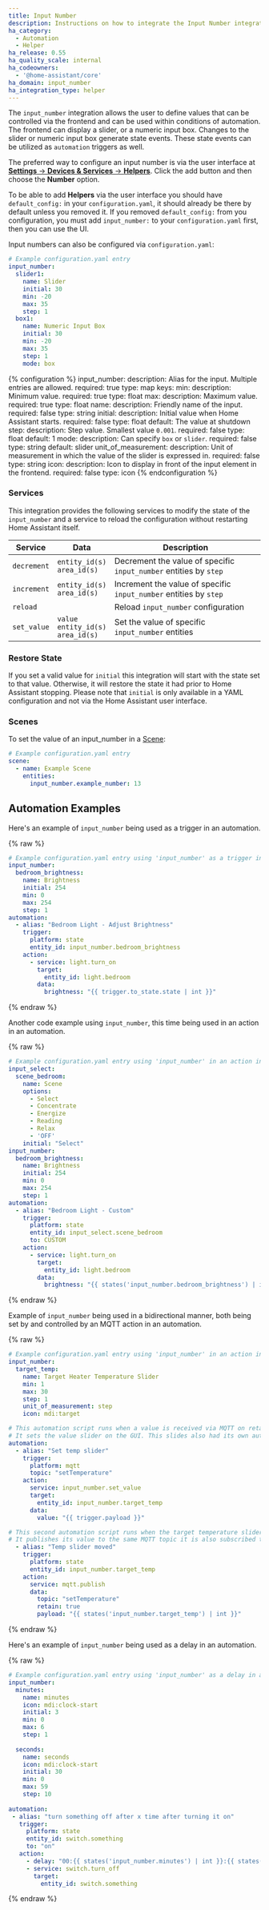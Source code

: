 ```yaml
---
title: Input Number
description: Instructions on how to integrate the Input Number integration into Home Assistant.
ha_category:
  - Automation
  - Helper
ha_release: 0.55
ha_quality_scale: internal
ha_codeowners:
  - '@home-assistant/core'
ha_domain: input_number
ha_integration_type: helper
---
```


The `input_number` integration allows the user to define values that can be controlled via the frontend and can be used within conditions of automation. The frontend can display a slider, or a numeric input box. Changes to the slider or numeric input box generate state events. These state events can be utilized as `automation` triggers as well.

The preferred way to configure an input number is via the user interface at [**Settings** -> **Devices & Services** -> **Helpers**](https://my.home-assistant.io/redirect/helpers/). Click the add button and then choose the **Number** option.

To be able to add **Helpers** via the user interface you should have `default_config:` in your `configuration.yaml`, it should already be there by default unless you removed it.
If you removed `default_config:` from you configuration, you must add `input_number:` to your `configuration.yaml` first, then you can use the UI.

Input numbers can also be configured via `configuration.yaml`:

```yaml
# Example configuration.yaml entry
input_number:
  slider1:
    name: Slider
    initial: 30
    min: -20
    max: 35
    step: 1
  box1:
    name: Numeric Input Box
    initial: 30
    min: -20
    max: 35
    step: 1
    mode: box
```

{% configuration %}
  input_number:
    description: Alias for the input. Multiple entries are allowed.
    required: true
    type: map
    keys:
      min:
        description: Minimum value.
        required: true
        type: float
      max:
        description: Maximum value.
        required: true
        type: float
      name:
        description: Friendly name of the input.
        required: false
        type: string
      initial:
        description: Initial value when Home Assistant starts.
        required: false
        type: float
        default: The value at shutdown
      step:
        description: Step value. Smallest value `0.001`.
        required: false
        type: float
        default: 1
      mode:
        description: Can specify `box` or `slider`.
        required: false
        type: string
        default: slider
      unit_of_measurement:
        description: Unit of measurement in which the value of the slider is expressed in.
        required: false
        type: string
      icon:
        description: Icon to display in front of the input element in the frontend.
        required: false
        type: icon
{% endconfiguration %}

### Services

This integration provides the following services to modify the state of the `input_number` and a service to reload the
configuration without restarting Home Assistant itself.

| Service | Data | Description |
| ------- | ---- | ----------- |
| `decrement` | `entity_id(s)`<br>`area_id(s)` | Decrement the value of specific `input_number` entities by `step` 
| `increment` | `entity_id(s)`<br>`area_id(s)` | Increment the value of specific `input_number` entities by `step`
| `reload` | | Reload `input_number` configuration |
| `set_value` | `value`<br>`entity_id(s)`<br>`area_id(s)` | Set the value of specific `input_number` entities

### Restore State

If you set a valid value for `initial` this integration will start with the state set to that value. Otherwise, it will restore the state it had prior to Home Assistant stopping. Please note that `initial` is only available in a YAML configuration and not via the Home Assistant user interface.

### Scenes

To set the value of an input_number in a [Scene](/integrations/scene/):

```yaml
# Example configuration.yaml entry
scene:
  - name: Example Scene
    entities:
      input_number.example_number: 13
```

## Automation Examples

Here's an example of `input_number` being used as a trigger in an automation.

{% raw %}

```yaml
# Example configuration.yaml entry using 'input_number' as a trigger in an automation
input_number:
  bedroom_brightness:
    name: Brightness
    initial: 254
    min: 0
    max: 254
    step: 1
automation:
  - alias: "Bedroom Light - Adjust Brightness"
    trigger:
      platform: state
      entity_id: input_number.bedroom_brightness
    action:
      - service: light.turn_on
        target:
          entity_id: light.bedroom
        data:
          brightness: "{{ trigger.to_state.state | int }}"
```

{% endraw %}

Another code example using `input_number`, this time being used in an action in an automation.

{% raw %}

```yaml
# Example configuration.yaml entry using 'input_number' in an action in an automation
input_select:
  scene_bedroom:
    name: Scene
    options:
      - Select
      - Concentrate
      - Energize
      - Reading
      - Relax
      - 'OFF'
    initial: "Select"
input_number:
  bedroom_brightness:
    name: Brightness
    initial: 254
    min: 0
    max: 254
    step: 1
automation:
  - alias: "Bedroom Light - Custom"
    trigger:
      platform: state
      entity_id: input_select.scene_bedroom
      to: CUSTOM
    action:
      - service: light.turn_on
        target:
          entity_id: light.bedroom
        data:
          brightness: "{{ states('input_number.bedroom_brightness') | int }}"
```

{% endraw %}

Example of `input_number` being used in a bidirectional manner, both being set by and controlled by an MQTT action in an automation.

{% raw %}

```yaml
# Example configuration.yaml entry using 'input_number' in an action in an automation
input_number:
  target_temp:
    name: Target Heater Temperature Slider
    min: 1
    max: 30
    step: 1
    unit_of_measurement: step  
    icon: mdi:target

# This automation script runs when a value is received via MQTT on retained topic: setTemperature
# It sets the value slider on the GUI. This slides also had its own automation when the value is changed.
automation:
  - alias: "Set temp slider"
    trigger:
      platform: mqtt
      topic: "setTemperature"
    action:
      service: input_number.set_value
      target:
        entity_id: input_number.target_temp
      data:
        value: "{{ trigger.payload }}"

# This second automation script runs when the target temperature slider is moved.
# It publishes its value to the same MQTT topic it is also subscribed to.
  - alias: "Temp slider moved"
    trigger:
      platform: state
      entity_id: input_number.target_temp
    action:
      service: mqtt.publish
      data:
        topic: "setTemperature"
        retain: true
        payload: "{{ states('input_number.target_temp') | int }}"
```

{% endraw %}

Here's an example of `input_number` being used as a delay in an automation.

{% raw %}

```yaml
# Example configuration.yaml entry using 'input_number' as a delay in an automation
input_number:
  minutes:
    name: minutes
    icon: mdi:clock-start
    initial: 3
    min: 0
    max: 6
    step: 1
    
  seconds:
    name: seconds
    icon: mdi:clock-start
    initial: 30
    min: 0
    max: 59
    step: 10
    
automation:
 - alias: "turn something off after x time after turning it on"
   trigger:
     platform: state
     entity_id: switch.something
     to: "on"
   action:
     - delay: "00:{{ states('input_number.minutes') | int }}:{{ states('input_number.seconds') | int }}"
     - service: switch.turn_off
       target:
         entity_id: switch.something
```

{% endraw %}
